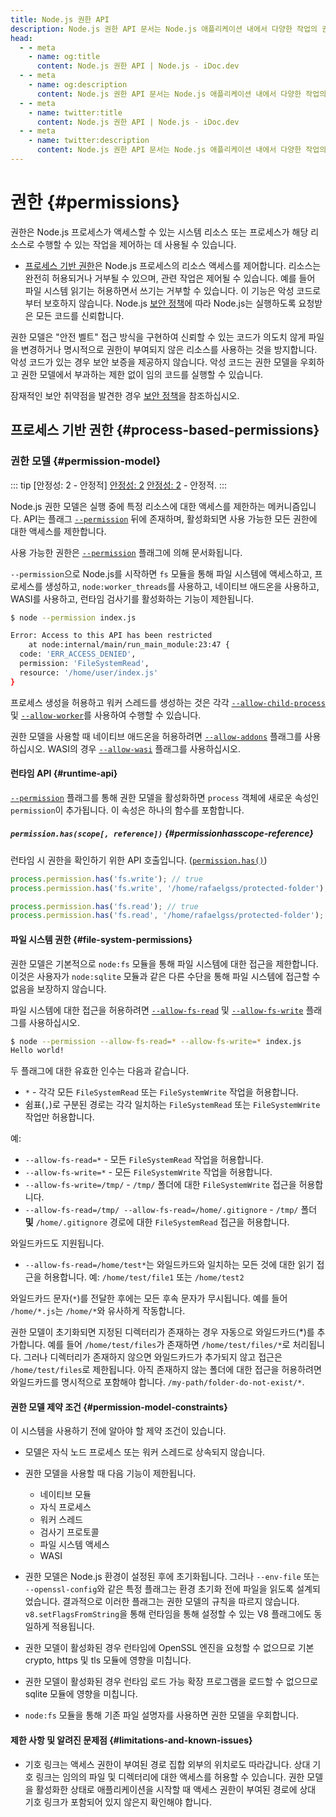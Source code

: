 ```yaml
---
title: Node.js 권한 API
description: Node.js 권한 API 문서는 Node.js 애플리케이션 내에서 다양한 작업의 권한을 관리하고 제어하는 방법을 설명하여 시스템 자원에 대한 안전하고 통제된 접근을 보장합니다.
head:
  - - meta
    - name: og:title
      content: Node.js 권한 API | Node.js - iDoc.dev
  - - meta
    - name: og:description
      content: Node.js 권한 API 문서는 Node.js 애플리케이션 내에서 다양한 작업의 권한을 관리하고 제어하는 방법을 설명하여 시스템 자원에 대한 안전하고 통제된 접근을 보장합니다.
  - - meta
    - name: twitter:title
      content: Node.js 권한 API | Node.js - iDoc.dev
  - - meta
    - name: twitter:description
      content: Node.js 권한 API 문서는 Node.js 애플리케이션 내에서 다양한 작업의 권한을 관리하고 제어하는 방법을 설명하여 시스템 자원에 대한 안전하고 통제된 접근을 보장합니다.
---
```



# 권한 {#permissions}

권한은 Node.js 프로세스가 액세스할 수 있는 시스템 리소스 또는 프로세스가 해당 리소스로 수행할 수 있는 작업을 제어하는 데 사용될 수 있습니다.

- [프로세스 기반 권한](/ko/nodejs/api/permissions#process-based-permissions)은 Node.js 프로세스의 리소스 액세스를 제어합니다. 리소스는 완전히 허용되거나 거부될 수 있으며, 관련 작업은 제어될 수 있습니다. 예를 들어 파일 시스템 읽기는 허용하면서 쓰기는 거부할 수 있습니다. 이 기능은 악성 코드로부터 보호하지 않습니다. Node.js [보안 정책](https://github.com/nodejs/node/blob/main/SECURITY.md)에 따라 Node.js는 실행하도록 요청받은 모든 코드를 신뢰합니다.

권한 모델은 "안전 벨트" 접근 방식을 구현하여 신뢰할 수 있는 코드가 의도치 않게 파일을 변경하거나 명시적으로 권한이 부여되지 않은 리소스를 사용하는 것을 방지합니다. 악성 코드가 있는 경우 보안 보증을 제공하지 않습니다. 악성 코드는 권한 모델을 우회하고 권한 모델에서 부과하는 제한 없이 임의 코드를 실행할 수 있습니다.

잠재적인 보안 취약점을 발견한 경우 [보안 정책](https://github.com/nodejs/node/blob/main/SECURITY.md)을 참조하십시오.

## 프로세스 기반 권한 {#process-based-permissions}

### 권한 모델 {#permission-model}

::: tip [안정성: 2 - 안정적]
[안정성: 2](/ko/nodejs/api/documentation#stability-index) [안정성: 2](/ko/nodejs/api/documentation#stability-index) - 안정적.
:::

Node.js 권한 모델은 실행 중에 특정 리소스에 대한 액세스를 제한하는 메커니즘입니다. API는 플래그 [`--permission`](/ko/nodejs/api/cli#--permission) 뒤에 존재하며, 활성화되면 사용 가능한 모든 권한에 대한 액세스를 제한합니다.

사용 가능한 권한은 [`--permission`](/ko/nodejs/api/cli#--permission) 플래그에 의해 문서화됩니다.

`--permission`으로 Node.js를 시작하면 `fs` 모듈을 통해 파일 시스템에 액세스하고, 프로세스를 생성하고, `node:worker_threads`를 사용하고, 네이티브 애드온을 사용하고, WASI를 사용하고, 런타임 검사기를 활성화하는 기능이 제한됩니다.

```bash [BASH]
$ node --permission index.js

Error: Access to this API has been restricted
    at node:internal/main/run_main_module:23:47 {
  code: 'ERR_ACCESS_DENIED',
  permission: 'FileSystemRead',
  resource: '/home/user/index.js'
}
```
프로세스 생성을 허용하고 워커 스레드를 생성하는 것은 각각 [`--allow-child-process`](/ko/nodejs/api/cli#--allow-child-process) 및 [`--allow-worker`](/ko/nodejs/api/cli#--allow-worker)를 사용하여 수행할 수 있습니다.

권한 모델을 사용할 때 네이티브 애드온을 허용하려면 [`--allow-addons`](/ko/nodejs/api/cli#--allow-addons) 플래그를 사용하십시오. WASI의 경우 [`--allow-wasi`](/ko/nodejs/api/cli#--allow-wasi) 플래그를 사용하십시오.


#### 런타임 API {#runtime-api}

[`--permission`](/ko/nodejs/api/cli#--permission) 플래그를 통해 권한 모델을 활성화하면 `process` 객체에 새로운 속성인 `permission`이 추가됩니다. 이 속성은 하나의 함수를 포함합니다.

##### `permission.has(scope[, reference])` {#permissionhasscope-reference}

런타임 시 권한을 확인하기 위한 API 호출입니다. ([`permission.has()`](/ko/nodejs/api/process#processpermissionhasscope-reference))

```js [ESM]
process.permission.has('fs.write'); // true
process.permission.has('fs.write', '/home/rafaelgss/protected-folder'); // true

process.permission.has('fs.read'); // true
process.permission.has('fs.read', '/home/rafaelgss/protected-folder'); // false
```
#### 파일 시스템 권한 {#file-system-permissions}

권한 모델은 기본적으로 `node:fs` 모듈을 통해 파일 시스템에 대한 접근을 제한합니다. 이것은 사용자가 `node:sqlite` 모듈과 같은 다른 수단을 통해 파일 시스템에 접근할 수 없음을 보장하지 않습니다.

파일 시스템에 대한 접근을 허용하려면 [`--allow-fs-read`](/ko/nodejs/api/cli#--allow-fs-read) 및 [`--allow-fs-write`](/ko/nodejs/api/cli#--allow-fs-write) 플래그를 사용하십시오.

```bash [BASH]
$ node --permission --allow-fs-read=* --allow-fs-write=* index.js
Hello world!
```
두 플래그에 대한 유효한 인수는 다음과 같습니다.

- `*` - 각각 모든 `FileSystemRead` 또는 `FileSystemWrite` 작업을 허용합니다.
- 쉼표(`,`)로 구분된 경로는 각각 일치하는 `FileSystemRead` 또는 `FileSystemWrite` 작업만 허용합니다.

예:

- `--allow-fs-read=*` - 모든 `FileSystemRead` 작업을 허용합니다.
- `--allow-fs-write=*` - 모든 `FileSystemWrite` 작업을 허용합니다.
- `--allow-fs-write=/tmp/` - `/tmp/` 폴더에 대한 `FileSystemWrite` 접근을 허용합니다.
- `--allow-fs-read=/tmp/ --allow-fs-read=/home/.gitignore` - `/tmp/` 폴더 **및** `/home/.gitignore` 경로에 대한 `FileSystemRead` 접근을 허용합니다.

와일드카드도 지원됩니다.

- `--allow-fs-read=/home/test*`는 와일드카드와 일치하는 모든 것에 대한 읽기 접근을 허용합니다. 예: `/home/test/file1` 또는 `/home/test2`

와일드카드 문자(`*`)를 전달한 후에는 모든 후속 문자가 무시됩니다. 예를 들어 `/home/*.js`는 `/home/*`와 유사하게 작동합니다.

권한 모델이 초기화되면 지정된 디렉터리가 존재하는 경우 자동으로 와일드카드(*)를 추가합니다. 예를 들어 `/home/test/files`가 존재하면 `/home/test/files/*`로 처리됩니다. 그러나 디렉터리가 존재하지 않으면 와일드카드가 추가되지 않고 접근은 `/home/test/files`로 제한됩니다. 아직 존재하지 않는 폴더에 대한 접근을 허용하려면 와일드카드를 명시적으로 포함해야 합니다. `/my-path/folder-do-not-exist/*`.


#### 권한 모델 제약 조건 {#permission-model-constraints}

이 시스템을 사용하기 전에 알아야 할 제약 조건이 있습니다.

- 모델은 자식 노드 프로세스 또는 워커 스레드로 상속되지 않습니다.
- 권한 모델을 사용할 때 다음 기능이 제한됩니다.
    - 네이티브 모듈
    - 자식 프로세스
    - 워커 스레드
    - 검사기 프로토콜
    - 파일 시스템 액세스
    - WASI
  
 
- 권한 모델은 Node.js 환경이 설정된 후에 초기화됩니다. 그러나 `--env-file` 또는 `--openssl-config`와 같은 특정 플래그는 환경 초기화 전에 파일을 읽도록 설계되었습니다. 결과적으로 이러한 플래그는 권한 모델의 규칙을 따르지 않습니다. `v8.setFlagsFromString`을 통해 런타임을 통해 설정할 수 있는 V8 플래그에도 동일하게 적용됩니다.
- 권한 모델이 활성화된 경우 런타임에 OpenSSL 엔진을 요청할 수 없으므로 기본 crypto, https 및 tls 모듈에 영향을 미칩니다.
- 권한 모델이 활성화된 경우 런타임 로드 가능 확장 프로그램을 로드할 수 없으므로 sqlite 모듈에 영향을 미칩니다.
- `node:fs` 모듈을 통해 기존 파일 설명자를 사용하면 권한 모델을 우회합니다.

#### 제한 사항 및 알려진 문제점 {#limitations-and-known-issues}

- 기호 링크는 액세스 권한이 부여된 경로 집합 외부의 위치로도 따라갑니다. 상대 기호 링크는 임의의 파일 및 디렉터리에 대한 액세스를 허용할 수 있습니다. 권한 모델을 활성화한 상태로 애플리케이션을 시작할 때 액세스 권한이 부여된 경로에 상대 기호 링크가 포함되어 있지 않은지 확인해야 합니다.

